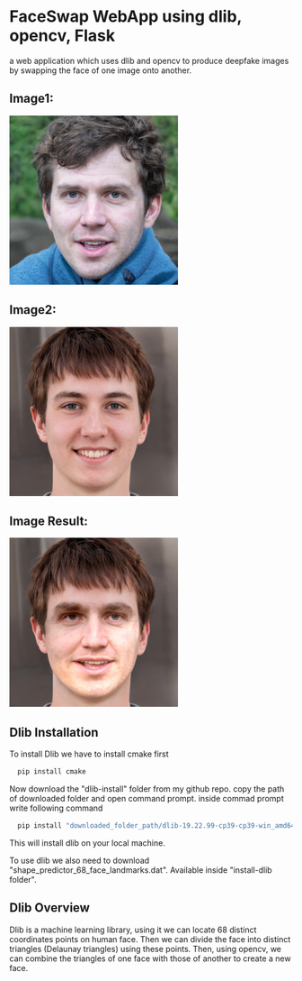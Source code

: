 
# FaceSwap WebApp using dlib, opencv, Flask

a web application which uses dlib and opencv to produce deepfake images by swapping the face of one image onto another.

## Image1: 
  <img src="./static/Example_image1.jpg" height="300"/>
  
## Image2:
  <img src="./static/Example_image2.jpg" height="300"/>
  
## Image Result:
  <img height="300" src="./static/Example_result.jpg"/>

## Dlib Installation

To install Dlib we have to install cmake first

```bash
  pip install cmake
```
Now download the "dlib-install" folder from my github repo. copy the path of downloaded folder and open command prompt.
inside commad prompt write following command

```bash
  pip install "downloaded_folder_path/dlib-19.22.99-cp39-cp39-win_amd64.whl"
```
This will install dlib on your local machine.

To use dlib we also need to download "shape_predictor_68_face_landmarks.dat". Available inside "install-dlib folder".

## Dlib Overview
Dlib is a machine learning library, using it we can locate 68 distinct coordinates points on human face.
Then we can divide the face into distinct triangles (Delaunay triangles) using these points. Then, using opencv, we can combine the triangles of one face with those of another to create a new face.
